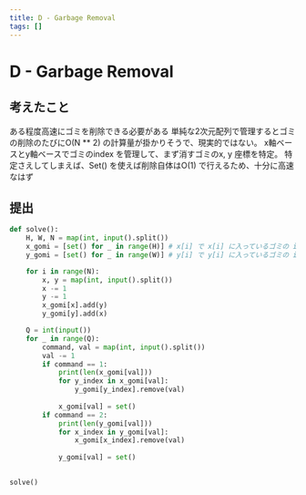 ```yaml
---
title: D - Garbage Removal 
tags: []
---
```


# D - Garbage Removal 

## 考えたこと

ある程度高速にゴミを削除できる必要がある
単純な2次元配列で管理するとゴミの削除のたびにO(N ** 2) の計算量が掛かりそうで、現実的ではない。
x軸ベースとy軸ベースでゴミのindex を管理して、まず消すゴミのx, y 座標を特定。
特定さえしてしまえば、Set() を使えば削除自体はO(1) で行えるため、十分に高速なはず

## 提出

```python
def solve():
    H, W, N = map(int, input().split())
    x_gomi = [set() for _ in range(H)] # x[i] で x[i] に入っているゴミの index がわかる
    y_gomi = [set() for _ in range(W)] # y[i] で y[i] に入っているゴミの index がわかる

    for i in range(N):
        x, y = map(int, input().split())
        x -= 1
        y -= 1
        x_gomi[x].add(y)
        y_gomi[y].add(x)

    Q = int(input())
    for _ in range(Q):
        command, val = map(int, input().split())
        val -= 1
        if command == 1:
            print(len(x_gomi[val]))
            for y_index in x_gomi[val]:
                y_gomi[y_index].remove(val)
            
            x_gomi[val] = set()
        if command == 2:
            print(len(y_gomi[val]))
            for x_index in y_gomi[val]:
                x_gomi[x_index].remove(val)
            
            y_gomi[val] = set()
            

solve()
```